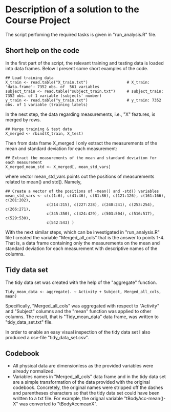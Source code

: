 Description of a solution to the Course Project
========================================================

The script perfoming the required tasks is given in "run_analysis.R" file.

Short help on the code
----------------------------

In the first part of the script, the relevant training and testing data is loaded into 
data frames. Below I present some short examples of the code.

```{r}
## Load training data
X_train <- read.table("X_train.txt")                 # X_train: 'data.frame': 7352 obs. of  561 variables
subject_train <- read.table("subject_train.txt")     # subject_train: 7352 obs. of 1 variable (subjects' number)
y_train <- read.table("y_train.txt")                 # y_train: 7352 obs. of 1 variable (training labels)
```

In the next step, the data regarding measurements, i.e., "X" features, is merged by rows.

```{r}
## Merge training & test data
X_merged <- rbind(X_train, X_test)
```

Then from data frame X_merged I only extract the measurements of the mean and standard deviation for each measurement: 

```{r}
## Extract the measurements of the mean and standard deviation for each measurement
X_merged_mean_std <- X_merged[, mean_std_vars]
```

where vector mean_std_vars points out the positions of measurements related to mean() and std(). Namely,

```{r}
## Create a vector of the positions of -mean() and -std() variables 
mean_std_vars <- c(c(1:6), c(41:46), c(81:86), c(121:126), c(161:166), c(201:202),
                  c(214:215), c(227:228), c(240:241), c(253:254), c(266:271),
                  c(345:350), c(424:429), c(503:504), c(516:517), c(529:530),
                  c(542:543) )
```

With the next similar steps, which can be investigated in "run_analysis.R" file
I created the variable "Merged_all_cols" that is the answer to points 1-4. 
That is, a data frame containing only the measurements on the mean and standard 
deviation for each measurement with descriptive names of the columns.

Tidy data set
----------------------------
The tidy data set was created with the help of the "aggregate" function.

```{r}
Tidy_mean_data <- aggregate(. ~ Activity + Subject, Merged_all_cols, mean)
```

Specifically, "Merged_all_cols" was aggregated with respect to "Activity" and "Subject" columns
and the "mean" function was applied to other columns.
The result, that is "Tidy_mean_data" data frame, was written to "tidy_data_set.txt" file.

In order to enable an easy visual inspection of the tidy data set I also produced a csv-file
"tidy_data_set.csv".


Codebook
----------------------------
* All physical data are dimensionless as the provided variables were already normalized.
* Variables names in "Merged_all_cols" data frame and in the tidy data set are a simple
transformation of the data provided with the original codebook. Concretely, the original
names were stripped off the dashes and parentheses characters so that the tidy data set
could have been written to a txt file. For example, the orignal variable "tBodyAcc-mean()-X"
was converted to "tBodyAccmeanX".





